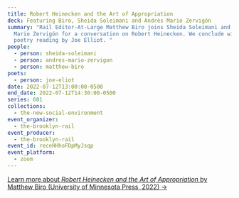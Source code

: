 ```yaml
---
title: Robert Heinecken and the Art of Appropriation
deck: Featuring Biro, Sheida Soleimani and Andrés Mario Zervigón
summary: "Rail Editor-At-Large Matthew Biro joins Sheida Soleimani and Andrés
  Mario Zervigón for a conversation on Robert Heinecken. We conclude with a
  poetry reading by Joe Elliot. "
people:
  - person: sheida-soleimani
  - person: andres-mario-zervigon
  - person: matthew-biro
poets:
  - person: joe-eliot
date: 2022-07-12T13:00:00-0500
end_date: 2022-07-12T14:30:00-0500
series: 601
collections:
  - the-new-social-environment
event_organizer:
  - the-brooklyn-rail
event_producer:
  - the-brooklyn-rail
event_id: receHHhoFDpMyJsqp
event_platform:
  - zoom
---
```

[Learn more about *Robert Heinecken and the Art of Appropriation* by Matthew Biro (University of Minnesota Press, 2022) →](https://www.upress.umn.edu/book-division/books/robert-heinecken-and-the-art-of-appropriation)